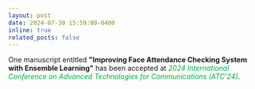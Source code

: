 ```yaml
---
layout: post
date: 2024-07-30 15:59:00-0400
inline: true
related_posts: false
---
```


One manuscript entitled <b>"Improving Face Attendance Checking System with Ensemble Learning"</b> has been accepted at <span style="color: #00ab37;"><i>2024 International Conference on Advanced Technologies for Communications (ATC'24)</i></span>.